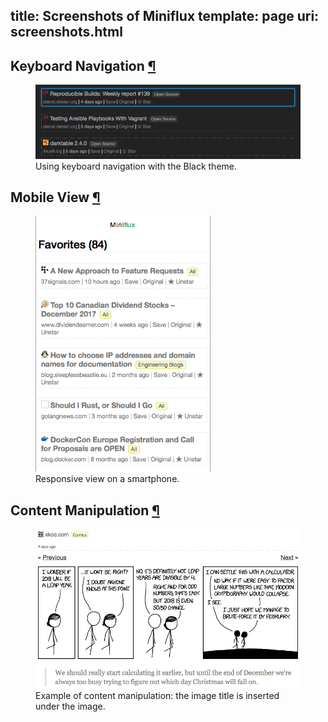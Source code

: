 title: Screenshots of Miniflux
template: page
uri: screenshots.html
---

<h2 id="keyboard-navigation">Keyboard Navigation <a class="anchor" href="#keyboard-navigation" title="Permalink">¶</a></h2>
<figure>
    <img src="/images/item-selection-black-theme.png" alt="Item Selection" title="Item Selection">
    <figcaption>Using keyboard navigation with the Black theme.</figcaption>
</figure>

<h2 id="mobile-view">Mobile View <a class="anchor" href="#mobile-view" title="Permalink">¶</a></h2>
<figure>
    <img src="/images/mobile-view.png" alt="Mobile View" title="Responsive View">
    <figcaption>Responsive view on a smartphone.</figcaption>
</figure>

<h2 id="content-manipulation">Content Manipulation <a class="anchor" href="#content-manipulation" title="Permalink">¶</a></h2>
<figure>
    <img src="/images/comics.png" alt="Content Manipulation" title="Example of content manipulation">
    <figcaption>Example of content manipulation: the image title is inserted under the image.</figcaption>
</figure>
